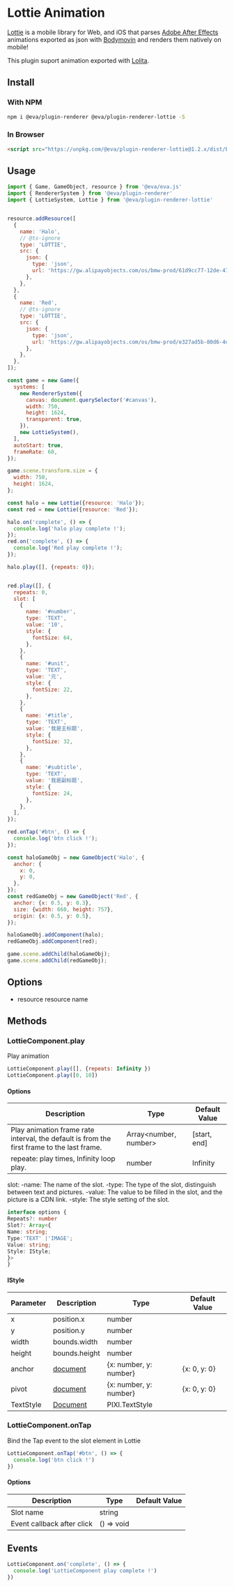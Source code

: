 # Lottie Animation

[Lottie](https://airbnb.design/lottie/) is a mobile library for Web, and iOS that parses [Adobe After Effects](https://www.adobe.com/products/aftereffects.html) animations exported as json with [Bodymovin](https://aescripts.com/bodymovin/) and renders them natively on mobile!

This plugin suport animation exported with [Lolita](https://design.alipay.com/lolita).

## Install

### With NPM
```bash
npm i @eva/plugin-renderer @eva/plugin-renderer-lottie -S
```

### In Browser
```html
<script src="https://unpkg.com/@eva/plugin-renderer-lottie@1.2.x/dist/EVA.plugin.renderer.lottie.min.js"></script>
```

## Usage

```js
import { Game, GameObject, resource } from '@eva/eva.js'
import { RendererSystem } from '@eva/plugin-renderer'
import { LottieSystem, Lottie } from '@eva/plugin-renderer-lottie'


resource.addResource([
  {
    name: 'Halo',
    // @ts-ignore
    type: 'LOTTIE',
    src: {
      json: {
        type: 'json',
        url: 'https://gw.alipayobjects.com/os/bmw-prod/61d9cc77-12de-47a7-b6e5-06c836ce7083.json',
      },
    },
  },
  {
    name: 'Red',
    // @ts-ignore
    type: 'LOTTIE',
    src: {
      json: {
        type: 'json',
        url: 'https://gw.alipayobjects.com/os/bmw-prod/e327ad5b-80d6-4d3f-8ffc-a7dd15350648.json',
      },
    },
  },
]);

const game = new Game({
  systems: [
    new RendererSystem({
      canvas: document.querySelector('#canvas'),
      width: 750,
      height: 1624,
      transparent: true,
    }),
    new LottieSystem(),
  ],
  autoStart: true,
  frameRate: 60,
});

game.scene.transform.size = {
  width: 750,
  height: 1624,
};

const halo = new Lottie({resource: 'Halo'});
const red = new Lottie({resource: 'Red'});

halo.on('complete', () => {
  console.log('halo play complete !');
});
red.on('complete', () => {
  console.log('Red play complete !');
});

halo.play([], {repeats: 0});


red.play([], {
  repeats: 0,
  slot: [
    {
      name: '#number',
      type: 'TEXT',
      value: '10',
      style: {
        fontSize: 64,
      },
    },
    {
      name: '#unit',
      type: 'TEXT',
      value: '元',
      style: {
        fontSize: 22,
      },
    },
    {
      name: '#title',
      type: 'TEXT',
      value: '我是主标题',
      style: {
        fontSize: 32,
      },
    },
    {
      name: '#subtitle',
      type: 'TEXT',
      value: '我是副标题',
      style: {
        fontSize: 24,
      },
    },
  ],
});

red.onTap('#btn', () => {
  console.log('btn click !');
});

const haloGameObj = new GameObject('Halo', {
  anchor: {
    x: 0,
    y: 0,
  },
});
const redGameObj = new GameObject('Red', {
  anchor: {x: 0.5, y: 0.3},
  size: {width: 660, height: 757},
  origin: {x: 0.5, y: 0.5},
});

haloGameObj.addComponent(halo);
redGameObj.addComponent(red);

game.scene.addChild(haloGameObj);
game.scene.addChild(redGameObj);
```

## Options

- resource resource name

## Methods

### LottieComponent.play

Play animation

```js
LottieComponent.play([], {repeats: Infinity })
LottieComponent.play([0, 10])
```

#### Options

| **Description**                                                                            | **Type**              | **Default Value** |
| ------------------------------------------------------------------------------------------ | --------------------- | ----------------- |
| Play animation frame rate interval, the default is from the first frame to the last frame. | Array<number, number> | [start, end]      |
| repeate: play times, Infinity loop play.                                                   | number                | Infinity          |

slot:
-name: The name of the slot.
-type: The type of the slot, distinguish between text and pictures.
-value: The value to be filled in the slot, and the picture is a CDN link.
-style: The style setting of the slot.

```typescript
interface options {
Repeats?: number
Slot?: Array<{
Name: string;
Type:'TEXT' |'IMAGE';
Value: string;
Style: IStyle;
}>
}
```

#### IStyle

| **Parameter** | **Description**                                                                 | **Type**               | **Default Value** |
| ------------- | ------------------------------------------------------------------------------- | ---------------------- | ----------------- |
| x             | position.x                                                                      | number                 |                   |
| y             | position.y                                                                      | number                 |                   |
| width         | bounds.width                                                                    | number                 |                   |
| height        | bounds.height                                                                   | number                 |                   |
| anchor        | [document](http://pixijs.download/release/docs/PIXI.AnimatedSprite.html#anchor) | {x: number, y: number} | {x: 0, y: 0}      |
| pivot         | [document](http://pixijs.download/release/docs/PIXI.AnimatedSprite.html#pivot)  | {x: number, y: number} | {x: 0, y: 0}      |
| TextStyle     | [Document](https://pixijs.io/examples-v4/#/text/text.js)                        | PIXI.TextStyle         |                   |

### LottieComponent.onTap

Bind the Tap event to the slot element in Lottie

```js
LottieComponent.onTap('#btn', () => {
  console.log('btn click !')
})
```

#### Options

| **Description**            | **Type**   | **Default Value** |
| -------------------------- | ---------- | ----------------- |
| Slot name                  | string     |                   |
| Event callback after click | () => void |                   |

## Events

```js
LottieComponent.on('complete', () => {
  console.log('LottieComponent play complete !')
})
```

